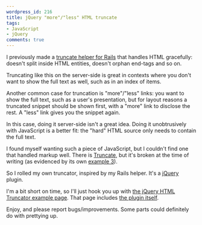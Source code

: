 ```yaml
---
wordpress_id: 216
title: jQuery "more"/"less" HTML truncate
tags:
- JavaScript
- jQuery
comments: true
---
```

I previously made a <a href="/2008/01/rails-truncate-html-helper">truncate helper for Rails</a> that handles HTML gracefully: doesn't split inside HTML entities, doesn't orphan end-tags and so on.

Truncating like this on the server-side is great in contexts where you don't want to show the full text as well, such as in an index of items.

Another common case for truncation is "more"/"less" links: you want to show the full text, such as a user's presentation, but for layout reasons a truncated snippet should be shown first, with a "more" link to disclose the rest. A "less" link gives you the snippet again.

In this case, doing it server-side isn't a great idea. Doing it unobtrusively with JavaScript is a better fit: the "hard" HTML source only needs to contain the full text.

I found myself wanting such a piece of JavaScript, but I couldn't find one that handled markup well. There is <a href="http://www.reindel.com/truncate/">Truncate</a>, but it's broken at the time of writing (as evidenced by its own <a href="http://www.reindel.com/truncate/#examples">example 3</a>).

So I rolled my own truncator, inspired by my Rails helper. It's a <a href="http://jquery.com/">jQuery</a> plugin.

I'm a bit short on time, so I'll just hook you up with <a href="https://henrik.nyh.se/examples/truncator">the jQuery HTML Truncator example page</a>. That page includes <a href="https://henrik.nyh.se/examples/truncator/jquery.truncator.js">the plugin itself</a>.

Enjoy, and please report bugs/improvements. Some parts could definitely do with prettying up.
